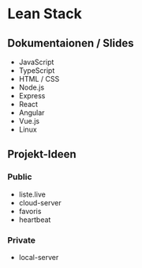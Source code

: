 # Lean Stack

## Dokumentaionen / Slides

- JavaScript
- TypeScript
- HTML / CSS
- Node.js
- Express
- React
- Angular
- Vue.js
- Linux

## Projekt-Ideen

### Public

- liste.live
- cloud-server
- favoris
- heartbeat

### Private

- local-server

